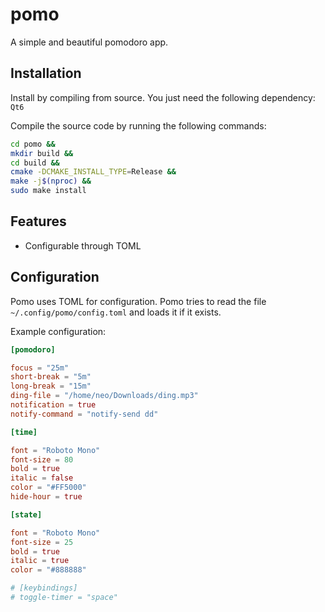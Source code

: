 # pomo

A simple and beautiful pomodoro app.

## Installation

Install by compiling from source. You just need the following dependency: ``Qt6``

Compile the source code by running the following commands:

```bash
cd pomo &&
mkdir build &&
cd build &&
cmake -DCMAKE_INSTALL_TYPE=Release &&
make -j$(nproc) &&
sudo make install
```

## Features

- Configurable through TOML

## Configuration

Pomo uses TOML for configuration. Pomo tries to read the file ``~/.config/pomo/config.toml`` and loads
it if it exists.

Example configuration:

```toml
[pomodoro]

focus = "25m"
short-break = "5m"
long-break = "15m"
ding-file = "/home/neo/Downloads/ding.mp3"
notification = true
notify-command = "notify-send dd"

[time]

font = "Roboto Mono"
font-size = 80
bold = true
italic = false
color = "#FF5000"
hide-hour = true

[state]

font = "Roboto Mono"
font-size = 25
bold = true
italic = true
color = "#888888"

# [keybindings]
# toggle-timer = "space"
```
